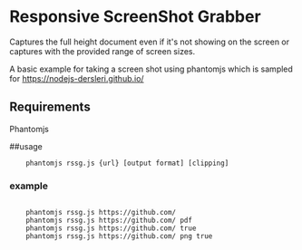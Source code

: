 # Responsive ScreenShot Grabber
Captures the full height document even if it's not showing on the screen or captures with the provided range of screen sizes.

A basic example for taking a screen shot using phantomjs which is sampled for https://nodejs-dersleri.github.io/
## Requirements
Phantomjs

##usage

```
    phantomjs rssg.js {url} [output format] [clipping]
```
### example

```

    phantomjs rssg.js https://github.com/
    phantomjs rssg.js https://github.com/ pdf
    phantomjs rssg.js https://github.com/ true
    phantomjs rssg.js https://github.com/ png true
```